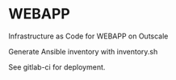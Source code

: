# WEBAPP

Infrastructure as Code for WEBAPP on Outscale

Generate Ansible inventory with inventory.sh

See gitlab-ci for deployment.
